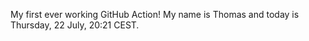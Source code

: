 My first ever working GitHub Action!
My name is Thomas and today is Thursday, 22 July, 20:21 CEST. 
